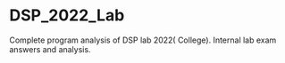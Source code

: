 # DSP_2022_Lab
Complete program analysis of DSP lab 2022( College).
Internal lab exam answers and analysis.
